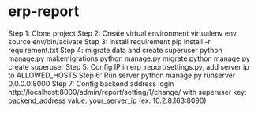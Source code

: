 # erp-report

Step 1: Clone project
Step 2: Create virtual environment
    virtualenv env
    source env/bin/acivate
Step 3: Install requirement
    pip install -r requirement.txt
Step 4: migrate data and create superuser
    python manage.py makemigrations
    python manage.py migrate
    python manage.py create superuser
Step 5: Config IP
    in erp_report/settings.py, add server ip to ALLOWED_HOSTS
Step 6: Run server
    python manage.py runserver 0.0.0.0:8000
Step 7: Config backend address
    login http://localhost:8000/admin/report/setting/1/change/
    with superuser
    key: backend_address
    value: your_server_ip (ex: 10.2.8.163:8090)

